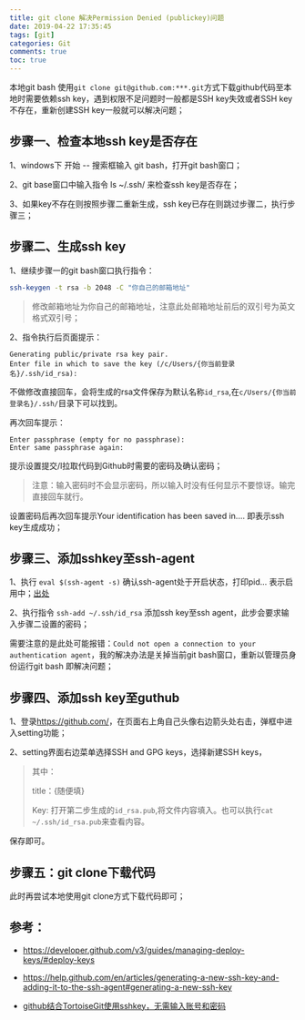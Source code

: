 ```yaml
---
title: git clone 解决Permission Denied (publickey)问题
date: 2019-04-22 17:35:45
tags: [git]
categories: Git
comments: true
toc: true
---
```


本地git bash 使用`git clone git@github.com:***.git`方式下载github代码至本地时需要依赖ssh key，遇到权限不足问题时一般都是SSH key失效或者SSH key不存在，重新创建SSH key一般就可以解决问题；

<!--more-->

## 步骤一、检查本地ssh key是否存在

1、windows下 开始 -- 搜索框输入 git bash，打开git bash窗口；
    
2、git base窗口中输入指令 ls ~/.ssh/ 来检查ssh key是否存在；
    
3、如果key不存在则按照步骤二重新生成，ssh key已存在则跳过步骤二，执行步骤三；

## 步骤二、生成ssh key

1、继续步骤一的git bash窗口执行指令：

``` bash
ssh-keygen -t rsa -b 2048 -C "你自己的邮箱地址"
```

> 修改邮箱地址为你自己的邮箱地址，注意此处邮箱地址前后的双引号为英文格式双引号；

2、指令执行后页面提示：

```
Generating public/private rsa key pair.
Enter file in which to save the key (/c/Users/{你当前登录名}/.ssh/id_rsa):
```

不做修改直接回车，会将生成的rsa文件保存为默认名称`id_rsa`,在`c/Users/{你当前登录名}/.ssh/`目录下可以找到。

再次回车提示：

```
Enter passphrase (empty for no passphrase): 
Enter same passphrase again: 
```
提示设置提交/l拉取代码到Github时需要的密码及确认密码；

> 注意：输入密码时不会显示密码，所以输入时没有任何显示不要惊讶。输完直接回车就行。

设置密码后再次回车提示Your identification has been saved in.... 即表示ssh key生成成功；

## 步骤三、添加sshkey至ssh-agent

1、执行 `eval $(ssh-agent -s)` 确认ssh-agent处于开启状态，打印pid... 表示启用中；[出处](https://help.github.com/en/articles/generating-a-new-ssh-key-and-adding-it-to-the-ssh-agent#generating-a-new-ssh-key)

2、执行指令  `ssh-add ~/.ssh/id_rsa`   添加ssh key至ssh agent，此步会要求输入步骤二设置的密码；

需要注意的是此处可能报错：`Could not open a connection to your authentication agent`，我的解决办法是关掉当前git bash窗口，重新以管理员身份运行git bash 即解决问题；

## **步骤四、添加ssh key至guthub**

 1、登录<https://github.com/>，在页面右上角自己头像右边箭头处右击，弹框中进入setting功能；

 2、setting界面右边菜单选择SSH and GPG keys，选择新建SSH keys，

> 其中：
>
> title：{随便填}
>
> Key: 打开第二步生成的`id_rsa.pub`,将文件内容填入。也可以执行`cat ~/.ssh/id_rsa.pub`来查看内容。

保存即可。

## **步骤五：git clone下载代码**

此时再尝试本地使用git clone方式下载代码即可；

## 参考：

- <https://developer.github.com/v3/guides/managing-deploy-keys/#deploy-keys>

- <https://help.github.com/en/articles/generating-a-new-ssh-key-and-adding-it-to-the-ssh-agent#generating-a-new-ssh-key>

- [github结合TortoiseGit使用sshkey，无需输入账号和密码](https://www.cnblogs.com/chucklu/p/4056499.html)

